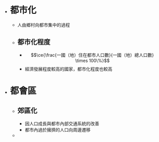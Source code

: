 - # 都市化
	- 人由鄉村向都市集中的過程
	- ## 都市化程度
		- $$\ce{\frac{一國（地）住在都市人口數}{一國（地）總人口數} \times 100\%}$$
		- 經濟發展程度較高的國家，都市化程度也較高
- # 都會區
	- ## 郊區化
		- 因人口成長與都市內部交通系統的改善
		- 都市內過於擁擠的人口向周邊遷移
	-